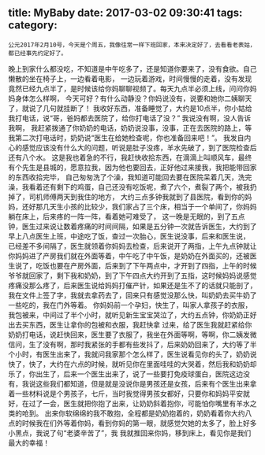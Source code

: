 title: MyBaby
date: 2017-03-02 09:30:41
tags:
category:
---


    公元2017年2月10号，今天是个周五，我像往常一样下班回家，本来决定好了，去看看老表姑，都已经事先约定好了。
晚上到家什么都没吃，不知道是中午吃多了，还是知道你要来了，没有食欲。自己懒散的坐在椅子上，一边看着电影，
一边玩着游戏，时间慢慢的走着，没有发现竟然已经九点半了，是时候该给你妈聊聊视频了。每天九点半必须上线，问问你妈妈身体怎么样啊，
今天可好？有什么动静没？你妈说没有，说要和她你二姨聊天了，就说了几句就挂断了！
    我收好东西，准备睡觉了，大约是10点半，你小姑给我打电话，说“哥，爸妈都去医院了，给你打电话了没？” 我说没有啊，没人告诉我啊，
我赶紧拨通了你奶奶的电话，奶奶说没事，没事，正在去医院的路上，等我第二次打电话时，奶奶说“医生在给她检查呢，你也准备回来吧！”。
我发自内心的感觉应该没有什么大的问题，听说是肚子没疼，羊水先破了，到了医院检查后还有八个水。
    这是我也着急的不行，我赶快收拾东西，在滴滴上叫顺风车，最终有个先生是县城的，愿意拉我，因为他也要回去，正好他过来接我，我把能带回家的东西收拾完毕，
自己匆匆洗了个澡，我知道可能回去要在医院呆着几天，洗完澡，我看着还有剩下的鸡蛋，自己还没有吃饭呢，煮了六个，煮裂了两个，被我扔掉了，司机师傅两天到我住的地方，
大约三点多钟我就到了县医院，看到你的妈妈，还好那几天生小孩的比较少，我们家占了三个床，相当于一个单间了，你妈妈躺在床上，后来疼的一阵一阵，看着她可难受了，
这一晚是无眠的，到了五点钟，医生过来说让数着疼痛的时间间隔，如果是五分钟一次就告诉医生，大约到了早上八点医生上班，中途吃了饭，查过一次胎心，医生说没事，后来和医生说，
已经差不多间隔了，医生就领着你妈妈去检查，后来说开了两指，上午九点钟就让你妈妈进了产房我们就在外面等着，中午吃了中午饭，是奶奶在外面买的，还被医生说了，吃饭也要在产房外面，后来到了下午两点中，才开到了四指，上午的时候爷爷就回家了，剩下我和奶奶，到了下午四点大约开到了五指，这时候妈妈说感觉疼痛没那么疼了，后来医生说给妈妈打催产针，如果还是生不了的话就只能剖了，我在文件上签了字，我就去拿药去了，回来只有感觉没那么快，叫奶奶去买牛奶了一些吃的，我在门外等着。
    你妈妈前一个孕妇，快生了，叫家人拿孩子的衣服，我包被来，中间过了半个小时，就听见新生宝宝哭泣了，大约五点钟，你奶奶正好出去买东西，医生让拿你的包被和衣服，我赶快拿
过来，给了医生我就赶紧给你奶奶打电话，说赶快回来，医生要了衣服了，我坐在外面等啊，等啊，你二姨发微信问，生了没有啊，那时我紧张的手都有些发抖了，后来奶奶回来了，大约等了半个小时，有医生出来了，我就问我家那个怎么样了，医生说看见你的头了，奶奶说快了，快了，大约在六点的时候，就听见你在里面哇哇的大哭着，然后我和奶奶却乐了，你出生了，后来一个医生出来了，说了一些要打免疫球蛋白，医院这边没有，我说这些我们都知道，但是就是没说你是男孩还是女孩，后来有个医生出来拿着一些材料说是个男孩子，七斤，当时我觉得男孩女都好，只要你和妈妈平安就好，在过了一会，医生就把你抱了出来，让奶奶斜着抱你，可能怕你嘴里有羊水之类的呛到。
    出来你软绵绵的我不敢抱，全程都是奶奶抱着的，奶奶看着你大约八点的时候我在们外等着你妈，看到你妈的第一眼，就感觉欠她的太多了，脸上好多小黑点，我说了句“老婆辛苦了”，我
我就推回来你妈，移到床上，看见你是我们最大的幸福！
